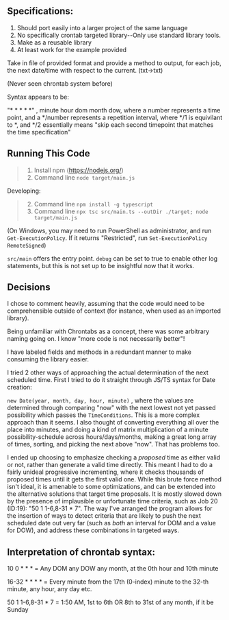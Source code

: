 ## Specifications:

1. Should port easily into a larger project of the same language
2. No specifically crontab targeted library--Only use standard library tools.
3. Make as a reusable library
4. At least work for the example provided

Take in file of provided format and provide a method to output, for each job, the next date/time with respect to the current. (txt->txt)

(Never seen chrontab system before)

Syntax appears to be:

"\* \* \* \* \*" , minute hour dom month dow, where a number represents a time point, and a \*/number represents a repetition interval, where \*/1 is equivilant to \*, and \*/2 essentially means "skip each second timepoint that matches the time specification"

## Running This Code

> 1. Install npm (https://nodejs.org/)
> 2. Command line `node target/main.js`

Developing:

> 2. Command line `npm install -g typescript`
> 3. Command line `npx tsc src/main.ts --outDir ./target; node target/main.js`

(On Windows, you may need to run PowerShell as administrator, and run `Get-ExecutionPolicy`. If it returns "Restricted", run `Set-ExecutionPolicy RemoteSigned`)

`src/main` offers the entry point. `debug` can be set to true to enable other log statements, but this is not set up to be insightful now that it works.

## Decisions

I chose to comment heavily, assuming that the code would need to be comprehensible outside of context (for instance, when used as an imported library).

Being unfamiliar with Chrontabs as a concept, there was some arbitrary naming going on.
I know "more code is not necessarily better"!

I have labeled fields and methods in a redundant manner to make consuming the library easier.

I tried 2 other ways of approaching the actual determination of the next scheduled time. First I tried to do it straight through JS/TS syntax for Date creation:

`new Date(year, month, day, hour, minute)` , where the values are determined through comparing "now" with the next lowest not yet passed possibility which passes the `TimeConditions`. This is a more complex approach than it seems. I also thought of converting everything all over the place into minutes, and doing a kind of matrix multiplication of a minute possibility-schedule across hours/days/months, making a great long array of times, sorting, and picking the next above "now". That has problems too.

I ended up choosing to emphasize checking a _proposed_ time as either valid or not, rather than generate a valid time directly. This meant I had to do a fairly unideal progressive incrementing, where it checks thousands of proposed times until it gets the first valid one. While this brute force method isn't ideal, it is amenable to some optimizations, and can be extended into the alternative solutions that target time proposals. It is mostly slowed down by the presence of implausible or unfortunate time criteria, such as Job 20 (ID:19): "50 1 1-6,8-31 \* 7". The way I've arranged the program allows for the insertion of ways to detect criteria that are likely to push the next scheduled date out very far (such as _both_ an interval for DOM and a value for DOW), and address these combinations in targeted ways.

## Interpretation of chrontab syntax:

10 0 \* \* \* = Any DOM any DOW any month, at the 0th hour and 10th minute

16-32 \* \* \* \* = Every minute from the 17th (0-index) minute to the 32-th minute, any hour, any day etc.

50 1 1-6,8-31 \* 7 = 1:50 AM, 1st to 6th OR 8th to 31st of any month, if it be Sunday
